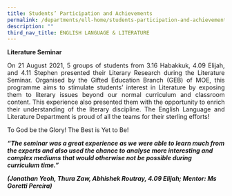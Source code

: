 ```yaml
---
title: Students’ Participation and Achievements
permalink: /departments/ell-home/students-participation-and-achievements/
description: ""
third_nav_title: ENGLISH LANGUAGE & LITERATURE
---
```

**Literature Seminar**

<p style="text-align: justify;">On 21 August 2021, 5 groups of students from 3.16 Habakkuk, 4.09 Elijah, and 4.11 Stephen presented their Literary Research during the Literature Seminar. Organised by the Gifted Education Branch (GEB) of MOE, this programme aims to stimulate students’ interest in Literature by exposing them to literary issues beyond our normal curriculum and classroom content. This experience also presented them with the opportunity to enrich their understanding of the literary discipline. The English Language and Literature Department is proud of all the teams for their sterling efforts!</p>

To God be the Glory! The Best is Yet to Be!

_**“The seminar was a great experience as we were able to learn much from the experts and also used the chance to analyse more interesting and complex mediums that would otherwise not be possible during curriculum time.”**_

_**(Jonathan Yeoh, Thura Zaw, Abhishek Routray, 4.09 Elijah; Mentor: Ms Goretti Pereira)**_